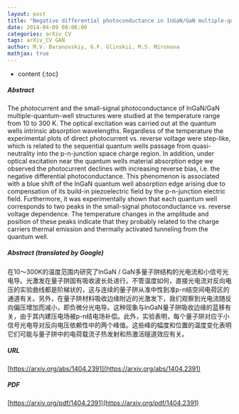 ```yaml
---
layout: post
title: "Negative differential photoconductance in InGaN/GaN multiple-quantum-well structures"
date: 2014-04-09 08:06:00
categories: arXiv_CV
tags: arXiv_CV GAN
author: M.V. Baranovskiy, G.F. Glinskii, M.S. Mironova
mathjax: true
---
```


* content
{:toc}

##### Abstract
The photocurrent and the small-signal photoconductance of InGaN/GaN multiple-quantum-well structures were studied at the temperature range from 10 to 300 K. The optical excitation was carried out at the quantum wells intrinsic absorption wavelengths. Regardless of the temperature the experimental plots of direct photocurrent vs. reverse voltage were step-like, which is related to the sequential quantum wells passage from quasi-neutrality into the p-n-junction space charge region. In addition, under optical excitation near the quantum wells material absorption edge we observed the photocurrent declines with increasing reverse bias, i.e. the negative differential photoconductance. This phenomenon is associated with a blue shift of the InGaN quantum well absorption edge arising due to compensation of its build-in piezoelectric field by the p-n-junction electric field. Furthermore, it was experimentally shown that each quantum well corresponds to two peaks in the small-signal photoconductance vs. reverse voltage dependence. The temperature changes in the amplitude and position of these peaks indicate that they probably related to the charge carriers thermal emission and thermally activated tunneling from the quantum well.

##### Abstract (translated by Google)
在10〜300K的温度范围内研究了InGaN / GaN多量子阱结构的光电流和小信号光电导。光激发在量子阱固有吸收波长处进行。不管温度如何，直接光电流对反向电压的实验曲线都是阶梯状的，这与连续的量子阱从准中性到准p-n结空间电荷区的通道有关。另外，在量子阱材料吸收边缘附近的光激发下，我们观察到光电流随反向偏压增加而减小，即负微分光电导。这种现象与InGaN量子阱吸收边缘的蓝移有关，由于其内建压电场被p-n结电场补偿。此外，实验表明，每个量子阱对应于小信号光电导对反向电压依赖性中的两个峰值。这些峰的幅度和位置的温度变化表明它们可能与量子阱中的电荷载流子热发射和热激活隧道效应有关。

##### URL
[https://arxiv.org/abs/1404.2391](https://arxiv.org/abs/1404.2391)

##### PDF
[https://arxiv.org/pdf/1404.2391](https://arxiv.org/pdf/1404.2391)

